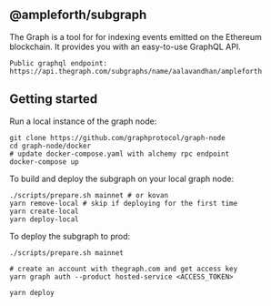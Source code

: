 ## @ampleforth/subgraph

The Graph is a tool for for indexing events emitted on the Ethereum blockchain. It provides you with an easy-to-use GraphQL API.

```
Public graphql endpoint:
https://api.thegraph.com/subgraphs/name/aalavandhan/ampleforth
```

## Getting started

Run a local instance of the graph node:

```
git clone https://github.com/graphprotocol/graph-node
cd graph-node/docker
# update docker-compose.yaml with alchemy rpc endpoint
docker-compose up
```

To build and deploy the subgraph on your local graph node:

```
./scripts/prepare.sh mainnet # or kovan
yarn remove-local # skip if deploying for the first time
yarn create-local
yarn deploy-local
```

To deploy the subgraph to prod:

```
./scripts/prepare.sh mainnet

# create an account with thegraph.com and get access key
yarn graph auth --product hosted-service <ACCESS_TOKEN>

yarn deploy
```
